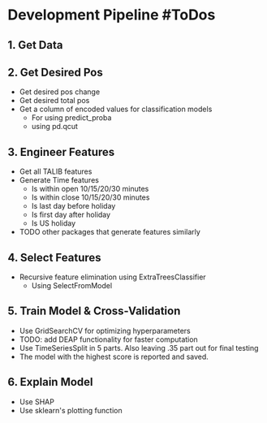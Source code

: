 # Development Pipeline #ToDos

## 1. Get Data
## 2. Get Desired Pos
- Get desired pos change
- Get desired total pos
- Get a column of encoded values for classification models
    - For using predict_proba
    - using pd.qcut
## 3. Engineer Features
- Get all TALIB features
- Generate Time features
    - Is within open 10/15/20/30 minutes
    - Is within close 10/15/20/30 minutes
    - Is last day before holiday
    - Is first day after holiday
    - Is US holiday
- TODO other packages that generate features similarly
## 4. Select Features
- Recursive feature elimination using ExtraTreesClassifier
    - Using SelectFromModel
## 5. Train Model & Cross-Validation
- Use GridSearchCV for optimizing hyperparameters
- TODO: add DEAP functionality for faster computation
- Use TimeSeriesSplit in 5 parts. Also leaving .35 part out for final testing
- The model with the highest score is reported and saved. 
## 6. Explain Model
- Use SHAP
- Use sklearn's plotting function